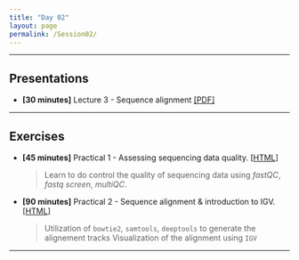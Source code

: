 ```yaml
---
title: "Day 02"
layout: page
permalink: /Session02/
---
```


---

## Presentations

- **\[30 minutes\]** Lecture 3 - Sequence alignment
[[PDF]](03_Sequence_Alignment.pdf)

---

## Exercises

-  **\[45 minutes\]** Practical 1 - Assessing sequencing data quality.
    [[HTML](/Session02/QC)]

    > Learn to do control the quality of sequencing data using *fastQC*, 
    *fastq screen*, *multiQC*.

- **\[90 minutes\]** Practical 2 - Sequence alignment & introduction to IGV.
    [[HTML](SequenceAlignment)]

    > Utilization of `bowtie2`, `samtools`, `deeptools` to generate the alignement tracks
    > Visualization of the alignment using `IGV`

--- 
 